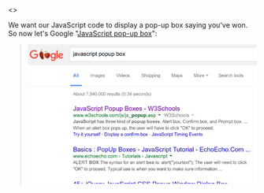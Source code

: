 <<One column text>>

We want our JavaScript code to display a pop-up box saying you've won. So now let's Google "[JavaScript pop-up box](https://www.google.com/search?q=javascript+popup+box)":

> [![img](https://github.com/bitprj/workshops/raw/f87c9df02bb2ef02e614d50eea6467efd890612f/find_bigfoot/img/google_javascript_popup_box.png)](https://github.com/bitprj/workshops/blob/f87c9df02bb2ef02e614d50eea6467efd890612f/find_bigfoot/img/google_javascript_popup_box.png)
